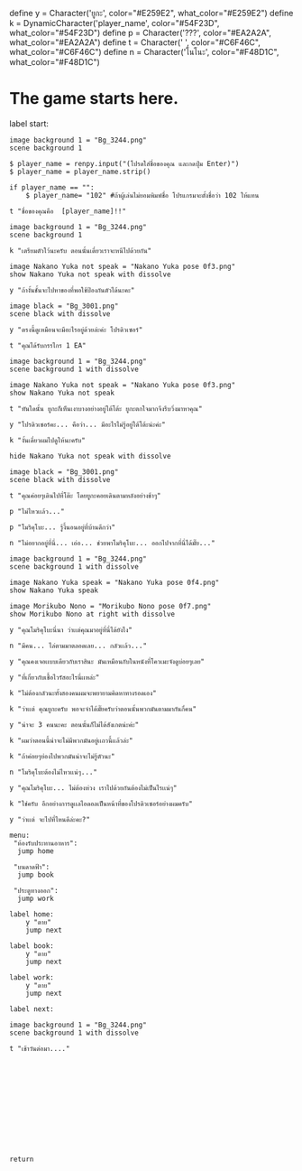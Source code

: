 










define y = Character('ยูกะ', color="#E259E2", what_color="#E259E2")
define k = DynamicCharacter('player_name', color="#54F23D", what_color="#54F23D")
define p = Character('???', color="#EA2A2A", what_color="#EA2A2A")
define t = Character('    ', color="#C6F46C", what_color="#C6F46C")
define n = Character('โนโนะ', color="#F48D1C", what_color="#F48D1C")


# The game starts here.
label start:

    image background 1 = "Bg_3244.png"
    scene background 1

    $ player_name = renpy.input("(โปรดใส่ชื่อของคุณ และกดปุ่ม Enter)")
    $ player_name = player_name.strip()
    
    if player_name == "":
        $ player_name= "102" #ถ้าผู้เล่นไม่ยอมพิมพ์ชื่อ โปรแกรมจะตั้งชื่อว่า 102 ให้แทน
    
    t "ชื่อของคุณคือ  [player_name]!!"
    
    image background 1 = "Bg_3244.png"
    scene background 1

    k "เตรียมตัวใว้นะครับ ตอนนั้นเดี๋ยวเราจะหนีไปด้วยกัน"
    
    image Nakano Yuka not speak = "Nakano Yuka pose 0f3.png"
    show Nakano Yuka not speak with dissolve
    
    y "ถ้างั้นชั้นจะไปหาของที่พอใช้ป้องกันตัวได้นะคะ"
    
    image black = "Bg_3001.png"
    scene black with dissolve
    
    y "ตรงนี้ดูเหมือนจะมีอะไรอยู่ด้วยล่ะค่ะ โปรดิวเซอร์"
    
    t "คุณได้รับกรรไกร 1 EA"
    
    image background 1 = "Bg_3244.png"
    scene background 1 with dissolve
    
    image Nakano Yuka not speak = "Nakano Yuka pose 0f3.png"
    show Nakano Yuka not speak
    
    t "ทันใดนั้น ยูกะก็เห็นเงาบางอย่างอยู่ใต้โต้ะ ยูกะตกใจมากจึงรีบวิ่งมาหาคุณ"
    
    y "โปรดิวเซอร์คะ... คือว่า... มีอะไรไม่รู้อยู่ใต้โต้ะน่ะค่ะ"
    
    k "งั้นเดี๋ยวผมไปดูให้นะครับ"
    
    hide Nakano Yuka not speak with dissolve
    
    image black = "Bg_3001.png"
    scene black with dissolve
    
    t "คุณค่อยๆเดินไปที่โต๊ะ โดยยูกะคอยเดินตามหลังอย่างช้าๆ"
    
    p "ไม่ไหวเเล้ว..."
    
    p "โมริคุโบะ... รู้งี้นอนอยู่ที่บ้านดีกว่า"
    
    n "ไม่อยากอยู่ที่นี่... เอ่อ... ช่วยพาโมริคุโบะ... ออกไปจากที่นี่ได้มั๊ย..."
    
    image background 1 = "Bg_3244.png"
    scene background 1 with dissolve
    
    image Nakano Yuka speak = "Nakano Yuka pose 0f4.png"
    show Nakano Yuka speak 
    
    image Morikubo Nono = "Morikubo Nono pose 0f7.png"
    show Morikubo Nono at right with dissolve
    
    y "คุณโมริคุโบะนี่นา ว่าเเต่คุณมาอยู่ที่นี่ได้ยังไง"
    
    n "มีคน... ไล่ตามมาตลอดเลย... กลัวเเล้ว..."
    
    y "คุณคงเจอเเบบเดียวกับเราสินะ มันเหมือนกับในหนังที่โควเมะจังดูบ่อยๆเลย"
    
    y "ที่เกี่ยวกับเชื้อไวรัสอะไรนี่เเหล่ะ"
    
    k "ไม่ต้องกลัวนะทั้งสองคนผมจะพยายามคิดหาทางรอดเอง"
    
    k "ว่าเเต่ คุณยูกะครับ พอจะจำได้มั๊ยครับว่าตอนนั้นพวกมันตามมากันกี่คน"
    
    y "น่าจะ 3 คนนะคะ ตอนนั้นก็ไม่ได้สังเกตน่ะค่ะ"
    
    k "ผมว่าตอนนี้น่าจะไม่มีพวกมันอยู่เเถวนี้เเล้วล่ะ"
    
    k "ถ้าค่อยๆย่องไปพวกมันน่าจะไม่รู้ตัวนะ"
    
    n "โมริคุโบะต้องไม่ไหวเเน่ๆ..."
    
    y "คุณโมริคุโบะ... ไม่ต้องห่วง เราไปด้วยกันต้องไม่เป็นไรเเน่ๆ"
    
    k "ใช่ครับ อีกอย่างการดูเเลไอดอลเป็นหน้าที่ของโปรดิวเซอร์อย่างผมครับ"
    
    y "ว่าเเต่ จะไปที่ไหนดีล่ะคะ?"
    
    menu:
     "ห้องรับประทานอาหาร":
      jump home
      
     "บนดาดฟ้า":
      jump book
         
     "ประตูทางออก":
      jump work
           
    label home: 
        y "ตาย"
        jump next

    label book:
        y "ตาย"
        jump next

    label work:
        y "ตาย"
        jump next
                     
    label next:
                     
    image background 1 = "Bg_3244.png"
    scene background 1 with dissolve
    
    t "เช้าวันต่อมา...."
    

    
    
    
    
    
    
    
    
    
    
    
    return
